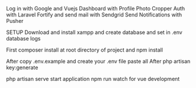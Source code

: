Log in with Google and Vuejs Dashboard with Profile Photo Cropper 
Auth with Laravel Fortify and send mail with Sendgrid
Send Notifications with Pusher


SETUP
Download and install xampp and create database and set in .env database logs

First 
composer install
at root directory of project
and 
npm install



After copy .env.example and create your .env file paste all
After php artisan key:generate

php artisan serve start application
npm run watch for vue development

